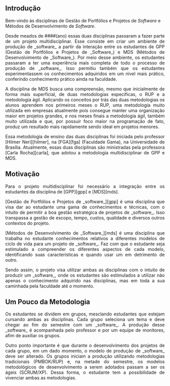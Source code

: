 ## Introdução
Bem-vindo às disciplinas de Gestão de Portfólios e Projetos de _Software_ e Métodos de Desenvolvimento de _Software_.

<p align = "justify" >Desde meados de ####(ano) essas duas disciplinas passaram a fazer parte de um projeto multidisciplinar. Esse consiste em criar um ambiente de produção de _software_ a partir da interação entre os estudantes de GPP (Gestão de Portfólios e Projetos de _Software_) e MDS (Métodos de Desenvolvimento de _Software_). Por meio desse ambiente, os estudantes passaram a ter uma experiência mais completa de todo o processo de produção de _software_. Isso permitiu também que os estudantes experimentassem os conhecimentos adquiridos em um nível mais prático, conferindo conhecimento prático ainda na faculdade.

<p align = "justify" >A disciplina de MDS busca uma compreensão, mesmo que inicialmente de forma mais superficial, de duas metodologias especificas, o RUP e a metodologia ágil. Aplicando os conceitos por trás das duas metodologias os alunos aprendem nos primeiros meses o RUP, uma metodologia muito utilizada em empresas atualmente pois consegue manter uma organização maior em projetos grandes, e nos meses finais a metodologia ágil, também muito utilizada e que, por possuir foco maior na programação de fato, produz um resultado mais rapidamente sendo ideal em  projetos menores.

<p align = "justify" >Essa metodologia de ensino das duas disciplinas foi iniciada pelo professor [Hilmer Neri][hilmer], na [FGA][fga] (Faculdade Gama), na Universidade de Brasília. Atualmente, essas duas disciplinas são ministradas pela professora [Carla Rocha][carla], que adotou a metodologia multidisciplinar de GPP e MDS.

## Motivação
<p align = "justify" >Para o projeto multidisciplinar foi necessário a integração entre os estudantes da disciplina de [GPP][gpp] e [MDS][mds].

<p align = "justify" >[Gestão de Portfólios e Projetos de _software_][gpp] é uma disciplina que visa dar ao estudante uma gama de conhecimentos e técnicas, com o intuito de permitir a boa gestão estratégica de projetos de _software_. Isso transpassa a gestão de escopo, tempo, custos, qualidade e diversos outros contextos do projeto.

<p align = "justify" >[Métodos de Desenvolvimento de _Software_][mds] é uma disciplina que trabalha no estudante conhecimentos relativos a diferentes modelos de ciclo de vida para um projeto de _software_. Faz com que o estudante seja estimulado a compreender os diferentes aspectos de cada modelo, identificando suas características e quando usar um em detrimento de outro.

<p align = "justify" >Sendo assim, o projeto visa utilizar ambas as disciplinas com o intuito de produzir um _software_, onde os estudantes são estimulados a utilizar não apenas o conhecimento adquirido nas disciplinas, mas em toda a sua caminhada pela faculdade até o momento. 

## Um Pouco da Metodologia
<p align = "justify" >Os estudantes se dividem em grupos, mesclando estudantes que estejam cursando ambas as disciplinas. Cada grupo seleciona um tema e deve chegar ao fim do semestre com um _software_. A produção desse _software_ é acompanhada pelo professor e por um equipe de monitores, afim de auxiliar os grupos.

<p align = "justify" >Outro ponto importante é que durante o desenvolvimento dos projetos de cada grupo, em um dado momento, o modelo de produção de _software_ deve ser alterado. Os grupos iniciam a produção utilizando metodologias tradicionais (PMBOK/RUP) e, na metade do semestre, os modelos metodológicos de desenvolvimento a serem adotados passam a ser os ágeis (SCRUM/XP). Dessa forma, o estudante tem a possibilidade de vivenciar ambas as metodologias.



[fga]: https://fga.unb.br/
[carla]: https://fga.unb.br/carla.rocha
[hilmer]: https://fga.unb.br/hilmer.neri
[gpp]: https://github.com/fga-gpp-mds/00-Disciplina/wiki/Gest%C3%A3o-de-Portf%C3%B3lios-e-Projetos-de-Software
[mds]: https://github.com/fga-gpp-mds/00-Disciplina/wiki/M%C3%A9todos-de-Desenvolvimento-de-Software
